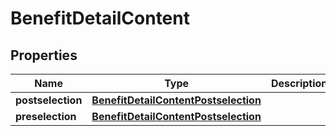 
# BenefitDetailContent

## Properties
Name | Type | Description | Notes
------------ | ------------- | ------------- | -------------
**postselection** | [**BenefitDetailContentPostselection**](BenefitDetailContentPostselection.md) |  |  [optional]
**preselection** | [**BenefitDetailContentPostselection**](BenefitDetailContentPostselection.md) |  |  [optional]



